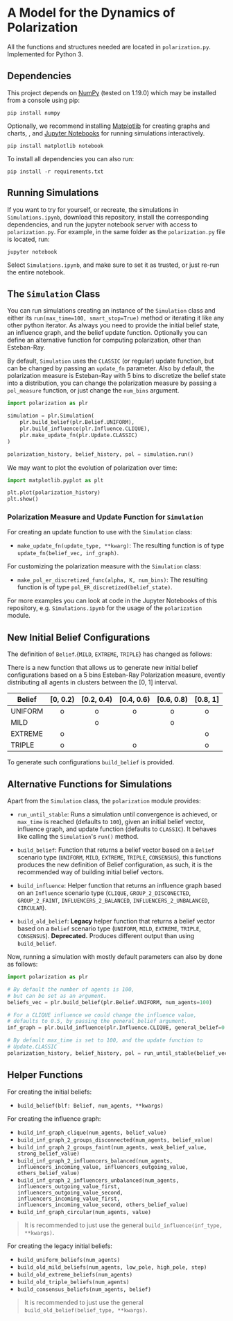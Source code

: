 # A Model for the Dynamics of Polarization

All the functions and structures needed are located in `polarization.py`. Implemented for Python 3.

## Dependencies

This project depends on [NumPy](https://numpy.org/index.html) (tested on 1.19.0) which may be installed from a console using pip:

```
pip install numpy
```

Optionally, we recommend installing [Matplotlib](https://matplotlib.org/) for creating graphs and charts, , and [Jupyter Notebooks](https://jupyter.org/index.html) for running simulations interactively.

```
pip install matplotlib notebook
```

To install all dependencies you can also run:

```
pip install -r requirements.txt
```

## Running Simulations

If you want to try for yourself, or recreate, the simulations in `Simulations.ipynb`, download this repository, install the corresponding dependencies, and run the jupyter notebook server with access to `polarization.py`. For example, in the same folder as the `polarization.py` file is located, run:

```
jupyter notebook
```

Select `Simulations.ipynb`, and make sure to set it as trusted, or just re-run the entire notebook.

## The `Simulation` Class

You can run simulations creating an instance of the `Simulation` class and either its `run(max_time=100, smart_stop=True)` method or iterating it like any other python iterator. As always you need to provide the initial belief state, an influence graph, and the belief update function. Optionally you can define an alternative function for computing polarization, other than Esteban-Ray.

By default, `Simulation` uses the `CLASSIC` (or regular) update function, but can be changed by passing an `update_fn` parameter. Also by default, the polarization measure is Esteban-Ray with 5 bins to discretize the belief state into a distribution, you can change the polarization measure by passing a `pol_measure` function, or just change the `num_bins` argument.

```python
import polarization as plr

simulation = plr.Simulation(
    plr.build_belief(plr.Belief.UNIFORM),
    plr.build_influence(plr.Influence.CLIQUE),
    plr.make_update_fn(plr.Update.CLASSIC)
)

polarization_history, belief_history, pol = simulation.run()
```

We may want to plot the evolution of polarization over time:
```python
import matplotlib.pyplot as plt

plt.plot(polarization_history)
plt.show()
```

### Polarization Measure and Update Function for `Simulation`

For creating an update function to use with the `Simulation` class:

- `make_update_fn(update_type, **kwarg)`: The resulting function is of type `update_fn(belief_vec, inf_graph)`.

For customizing the polarization measure with the `Simulation` class:

- `make_pol_er_discretized_func(alpha, K, num_bins)`: The resulting function is of type `pol_ER_discretized(belief_state)`.

For more examples you can look at code in the Jupyter Notebooks of this repository, e.g. `Simulations.ipynb` for the usage of the `polarization` module.

## New Initial Belief Configurations

The definition of `Belief`.{`MILD`, `EXTREME`, `TRIPLE`} has changed as follows:

There is a new function that allows us to generate new initial belief configurations based on a 5 bins Esteban-Ray Polarization measure, evently distributing all agents in clusters between the [0, 1] interval.

| Belief      | [0, 0.2) | [0.2, 0.4) | [0.4, 0.6) | [0.6, 0.8) | [0.8, 1] |
| ----------- | :------: | :--------: | :--------: | :--------: | :------: |
| UNIFORM     | o | o | o | o | o |
| MILD        |   | o |   | o |   |
| EXTREME     | o |   |   |   | o |
| TRIPLE      | o |   | o |   | o |

To generate such configurations `build_belief` is provided.

## Alternative Functions for Simulations

Apart from the `Simulation` class, the `polarization` module provides:

- `run_until_stable`: Runs a simulation until convergence is achieved, or `max_time`
 is reached (defaults to `100`), given an initial belief vector, influence graph,
 and update function (defaults to `CLASSIC`). It behaves like calling the `Simulation`'s `run()` method.

- `build_belief`: Function that returns a belief vector based on a `Belief` scenario type (`UNIFORM`, `MILD`, `EXTREME`, `TRIPLE`, `CONSENSUS`), this functions produces the new definition of Belief configuration, as such, it is the recommended way of building initial belief vectors.

- `build_influence`: Helper function that returns an influence graph based on an `Influence` scenario type (`CLIQUE`, `GROUP_2_DISCONECTED`, `GROUP_2_FAINT`, `INFLUENCERS_2_BALANCED`, `INFLUENCERS_2_UNBALANCED`, `CIRCULAR`).

- `build_old_belief`: **Legacy** helper function that returns a belief vector based on a `Belief` scenario type (`UNIFORM`, `MILD`, `EXTREME`, `TRIPLE`, `CONSENSUS`). **Deprecated.** Produces different output than using `build_belief`.

Now, running a simulation with mostly default parameters can also by done as follows:

```python
import polarization as plr

# By default the number of agents is 100,
# but can be set as an argument.
beliefs_vec = plr.build_belief(plr.Belief.UNIFORM, num_agents=100)

# For a CLIQUE influence we could change the influence value,
# defaults to 0.5, by passing the general_belief argument.
inf_graph = plr.build_influence(plr.Influence.CLIQUE, general_belief=0.5)

# By default max_time is set to 100, and the update function to
# Update.CLASSIC
polarization_history, belief_history, pol = run_until_stable(belief_vec, inf_graph, update_type=plr.Update.CLASSIC)
```

## Helper Functions

For creating the initial beliefs:

- `build_belief(blf: Belief, num_agents, **kwargs)`

For creating the influence graph:

- `build_inf_graph_clique(num_agents, belief_value)`
- `build_inf_graph_2_groups_disconnected(num_agents, belief_value)`
- `build_inf_graph_2_groups_faint(num_agents, weak_belief_value, strong_belief_value)`
- `build_inf_graph_2_influencers_balanced(num_agents, influencers_incoming_value, influencers_outgoing_value, others_belief_value)`
- `build_inf_graph_2_influencers_unbalanced(num_agents, influencers_outgoing_value_first, influencers_outgoing_value_second, influencers_incoming_value_first, influencers_incoming_value_second, others_belief_value)`
- `build_inf_graph_circular(num_agents, value)`

> It is recommended to just use the general `build_influence(inf_type, **kwargs)`.

For creating the legacy initial beliefs:

- `build_uniform_beliefs(num_agents)`
- `build_old_mild_beliefs(num_agents, low_pole, high_pole, step)`
- `build_old_extreme_beliefs(num_agents)`
- `build_old_triple_beliefs(num_agents)`
- `build_consensus_beliefs(num_agents, belief)`

> It is recommended to just use the general `build_old_belief(belief_type, **kwargs)`.
